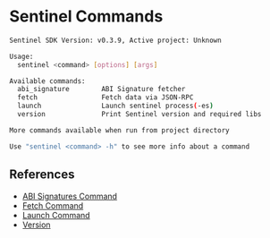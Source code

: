 # Sentinel Commands

```sh
Sentinel SDK Version: v0.3.9, Active project: Unknown

Usage:
  sentinel <command> [options] [args]

Available commands:
  abi_signature        ABI Signature fetcher
  fetch                Fetch data via JSON-RPC
  launch               Launch sentinel process(-es)
  version              Print Sentinel version and required libs

More commands available when run from project directory

Use "sentinel <command> -h" to see more info about a command
```

## References

- [ABI Signatures Command](/docs/Commands/ABI-Signatures.md)
- [Fetch Command](/docs/Commands/Fetch.md)
- [Launch Command](/docs/Commands/Launch.md)
- [Version](/docs/Commands/Version.md)
